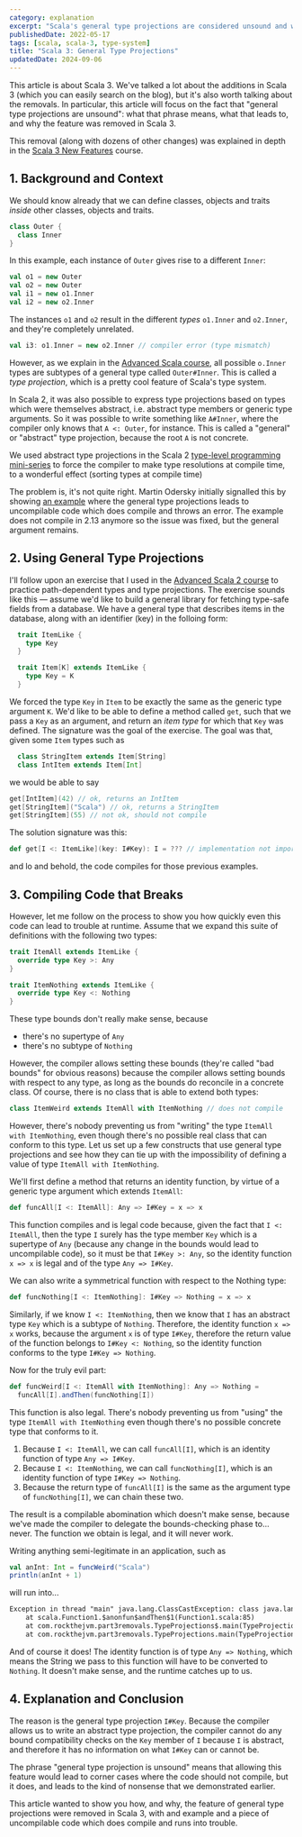 ```yaml
---
category: explanation
excerpt: "Scala's general type projections are considered unsound and were removed in Scala 3: discover what this means and how it affects your code"
publishedDate: 2022-05-17
tags: [scala, scala-3, type-system]
title: "Scala 3: General Type Projections"
updatedDate: 2024-09-06
---
```


This article is about Scala 3. We've talked a lot about the additions in Scala 3 (which you can easily search on the blog), but it's also worth talking about the removals. In particular, this article will focus on the fact that "general type projections are unsound": what that phrase means, what that leads to, and why the feature was removed in Scala 3.

This removal (along with dozens of other changes) was explained in depth in the [Scala 3 New Features](https://rockthejvm.com/courses/scala-3-new-features) course.

## 1. Background and Context

We should know already that we can define classes, objects and traits _inside_ other classes, objects and traits.

```scala
class Outer {
  class Inner
}
```

In this example, each instance of `Outer` gives rise to a different `Inner`:

```scala
val o1 = new Outer
val o2 = new Outer
val i1 = new o1.Inner
val i2 = new o2.Inner
```

The instances `o1` and `o2` result in the different _types_ `o1.Inner` and `o2.Inner`, and they're completely unrelated.

```scala
val i3: o1.Inner = new o2.Inner // compiler error (type mismatch)
```

However, as we explain in the [Advanced Scala course](https://rockthejvm.com/courses/advanced-scala), all possible `o.Inner` types are subtypes of a general type called `Outer#Inner`. This is called a _type projection_, which is a pretty cool feature of Scala's type system.

In Scala 2, it was also possible to express type projections based on types which were themselves abstract, i.e. abstract type members or generic type arguments. So it was possible to write something like `A#Inner`, where the compiler only knows that `A <: Outer`, for instance. This is called a "general" or "abstract" type projection, because the root `A` is not concrete.

We used abstract type projections in the Scala 2 [type-level programming mini-series](/type-level-programming-part-1/) to force the compiler to make type resolutions at compile time, to a wonderful effect (sorting types at compile time)

The problem is, it's not quite right. Martin Odersky initially signalled this by showing [an example](https://github.com/lampepfl/dotty/issues/1050) where the general type projections leads to uncompilable code which does compile and throws an error. The example does not compile in 2.13 anymore so the issue was fixed, but the general argument remains.

## 2. Using General Type Projections

I'll follow upon an exercise that I used in the [Advanced Scala 2 course](https://rockthejvm.com/courses/scala-advanced-old) to practice path-dependent types and type projections. The exercise sounds like this &mdash; assume we'd like to build a general library for fetching type-safe fields from a database. We have a general type that describes items in the database, along with an identifier (key) in the folloing form:

```scala
  trait ItemLike {
    type Key
  }

  trait Item[K] extends ItemLike {
    type Key = K
  }
```

We forced the type `Key` in `Item` to be exactly the same as the generic type argument `K`. We'd like to be able to define a method called `get`, such that we pass a `Key` as an argument, and return an _item type_ for which that `Key` was defined. The signature was the goal of the exercise. The goal was that, given some `Item` types such as

```scala
  class StringItem extends Item[String]
  class IntItem extends Item[Int]
```

we would be able to say

```scala
get[IntItem](42) // ok, returns an IntItem
get[StringItem]("Scala") // ok, returns a StringItem
get[StringItem](55) // not ok, should not compile
```

The solution signature was this:

```scala
def get[I <: ItemLike](key: I#Key): I = ??? // implementation not important (and also impossible without some other info)
```

and lo and behold, the code compiles for those previous examples.

## 3. Compiling Code that Breaks

However, let me follow on the process to show you how quickly even this code can lead to trouble at runtime. Assume that we expand this suite of definitions with the following two types:

```scala
trait ItemAll extends ItemLike {
  override type Key >: Any
}

trait ItemNothing extends ItemLike {
  override type Key <: Nothing
}
```

These type bounds don't really make sense, because

- there's no supertype of `Any`
- there's no subtype of `Nothing`

However, the compiler allows setting these bounds (they're called "bad bounds" for obvious reasons) because the compiler allows setting bounds with respect to any type, as long as the bounds do reconcile in a concrete class. Of course, there is no class that is able to extend both types:

```scala
class ItemWeird extends ItemAll with ItemNothing // does not compile
```

However, there's nobody preventing us from "writing" the type `ItemAll with ItemNothing`, even though there's no possible real class that can conform to this type. Let us set up a few constructs that use general type projections and see how they can tie up with the impossibility of defining a value of type `ItemAll with ItemNothing`.

We'll first define a method that returns an identity function, by virtue of a generic type argument which extends `ItemAll`:

```scala
def funcAll[I <: ItemAll]: Any => I#Key = x => x
```

This function compiles and is legal code because, given the fact that `I <: ItemAll`, then the type `I` surely has the type member `Key` which is a supertype of `Any` (because any change in the bounds would lead to uncompilable code), so it must be that `I#Key >: Any`, so the identity function `x => x` is legal and of the type `Any => I#Key`.

We can also write a symmetrical function with respect to the Nothing type:

```scala
def funcNothing[I <: ItemNothing]: I#Key => Nothing = x => x
```

Similarly, if we know `I <: ItemNothing`, then we know that `I` has an abstract type `Key` which is a subtype of `Nothing`. Therefore, the identity function `x => x` works, because the argument `x` is of type `I#Key`, therefore the return value of the function belongs to `I#Key <: Nothing`, so the identity function conforms to the type `I#Key => Nothing`.

Now for the truly evil part:

```scala
def funcWeird[I <: ItemAll with ItemNothing]: Any => Nothing =
  funcAll[I].andThen(funcNothing[I])
```

This function is also legal. There's nobody preventing us from "using" the type `ItemAll with ItemNothing` even though there's no possible concrete type that conforms to it.

1. Because `I <: ItemAll`, we can call `funcAll[I]`, which is an identity function of type `Any => I#Key`.
1. Because `I <: ItemNothing`, we can call `funcNothing[I]`, which is an identity function of type `I#Key => Nothing`.
1. Because the return type of `funcAll[I]` is the same as the argument type of `funcNothing[I]`, we can chain these two.

The result is a compilable abomination which doesn't make sense, because we've made the compiler to delegate the bounds-checking phase to... never. The function we obtain is legal, and it will never work.

Writing anything semi-legitimate in an application, such as

```scala
val anInt: Int = funcWeird("Scala")
println(anInt + 1)
```

will run into...

```txt
Exception in thread "main" java.lang.ClassCastException: class java.lang.String cannot be cast to class scala.runtime.Nothing$ (java.lang.String is in module java.base of loader 'bootstrap'; scala.runtime.Nothing$ is in unnamed module of loader 'app')
	at scala.Function1.$anonfun$andThen$1(Function1.scala:85)
	at com.rockthejvm.part3removals.TypeProjections$.main(TypeProjections.scala:39)
	at com.rockthejvm.part3removals.TypeProjections.main(TypeProjections.scala)
```

And of course it does! The identity function is of type `Any => Nothing`, which means the String we pass to this function will have to be converted to `Nothing`. It doesn't make sense, and the runtime catches up to us.

## 4. Explanation and Conclusion

The reason is the general type projection `I#Key`. Because the compiler allows us to write an abstract type projection, the compiler cannot do any bound compatibility checks on the `Key` member of `I` because `I` is abstract, and therefore it has no information on what `I#Key` can or cannot be.

The phrase "general type projection is unsound" means that allowing this feature would lead to corner cases where the code should not compile, but it does, and leads to the kind of nonsense that we demonstrated earlier.

This article wanted to show you how, and why, the feature of general type projections were removed in Scala 3, with and example and a piece of uncompilable code which does compile and runs into trouble.

